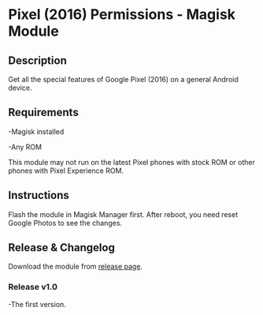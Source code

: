 # Pixel (2016) Permissions - Magisk Module

## Description
Get all the special features of Google Pixel (2016) on a general Android device. 

## Requirements
 -Magisk installed

 -Any ROM

This module may not run on the latest Pixel phones with stock ROM or other phones with Pixel Experience ROM. 

## Instructions
Flash the module in Magisk Manager first. After reboot, you need reset Google Photos to see the changes.

## Release & Changelog
Download the module from [release page](https://github.com/ZeroSimple/Pixel-2016-Permissions/releases/tag/v1.0). 


### Release v1.0

 -The first version. 
